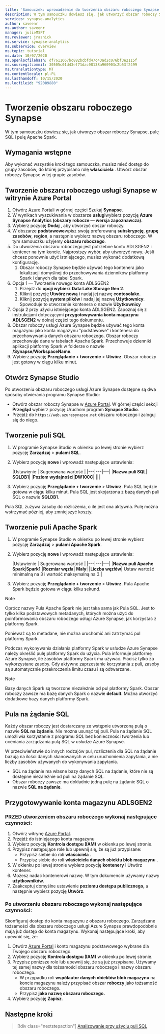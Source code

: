 ```yaml
---
title: 'Samouczek: wprowadzenie do tworzenia obszaru roboczego Synapse'
description: W tym samouczku dowiesz się, jak utworzyć obszar roboczy Synapse, pulę SQL i pulę Apache Spark.
services: synapse-analytics
author: saveenr
ms.author: saveenr
manager: julieMSFT
ms.reviewer: jrasnick
ms.service: synapse-analytics
ms.subservice: overview
ms.topic: tutorial
ms.date: 10/07/2020
ms.openlocfilehash: df7611667bc882bcbfd47c43ad2c076bf3e2115f
ms.sourcegitcommit: 30505c01d43ef71dac08138a960903c2b53f2499
ms.translationtype: MT
ms.contentlocale: pl-PL
ms.lasthandoff: 10/15/2020
ms.locfileid: "92089880"
---
```

# <a name="creating-a-synapse-workspace"></a>Tworzenie obszaru roboczego Synapse

W tym samouczku dowiesz się, jak utworzyć obszar roboczy Synapse, pulę SQL i pulę Apache Spark. 

## <a name="prerequisites"></a>Wymagania wstępne

Aby wykonać wszystkie kroki tego samouczka, musisz mieć dostęp do grupy zasobów, do której przypisano rolę **właściciela** . Utwórz obszar roboczy Synapse w tej grupie zasobów.

## <a name="create-a-synapse-workspace-in-the-azure-portal"></a>Tworzenie obszaru roboczego usługi Synapse w witrynie Azure Portal

1. Otwórz [Azure Portal](https://portal.azure.com)i w górnej części Szukaj **Synapse**.
1. W wynikach wyszukiwania w obszarze **usługi**wybierz pozycję **Azure Synapse Analytics (obszary robocze — wersja zapoznawcza)**.
1. Wybierz pozycję **Dodaj** , aby utworzyć obszar roboczy.
1. W obszarze **podstawowe**wpisz swoją preferowaną **subskrypcję**, **grupę zasobów**, **region**, a następnie wybierz nazwę obszaru roboczego. W tym samouczku użyjemy **obszaru roboczego**.
1. Do utworzenia obszaru roboczego jest potrzebne konto ADLSGEN2 i kontener na tym koncie. Najprostszy wybór, aby utworzyć nowy. Jeśli chcesz ponownie użyć istniejącego, musisz wykonać dodatkową konfigurację. 
    1. Obszar roboczy Synapse będzie używać tego kontenera jako lokalizacji domyślnej do przechowywania dzienników platformy Spark i danych dla tabel Spark.
1. Opcja 1 — Tworzenie nowego konta ADLSGEN2 
    1. Przejdź do **opcji wybierz Data Lake Storage Gen 2**. 
    1. Kliknij pozycję **Utwórz nową** i nadaj jej nazwę **contosolake**.
    1. Kliknij pozycję **system plików** i nadaj jej nazwę **Użytkownicy**. Spowoduje to utworzenie kontenera o nazwie **Użytkownicy**
1. Opcja 2 przy użyciu istniejącego konta ADLSGEN2. Zapoznaj się z instrukcjami dotyczącymi **przygotowywania konta magazynu ADLSGEN2** w dolnej części tego dokumentu.
1. Obszar roboczy usługi Azure Synapse będzie używać tego konta magazynu jako konta magazynu "podstawowe" i kontenera do przechowywania danych obszaru roboczego. Obszar roboczy przechowuje dane w tabelach Apache Spark. Przechowuje dzienniki aplikacji platformy Spark w folderze o nazwie **/Synapse/WorkspaceName**.
1. Wybierz pozycję **Przeglądanie + tworzenie** > **Utwórz**. Obszar roboczy jest gotowy w ciągu kilku minut.

## <a name="open-synapse-studio"></a>Otwórz Synapse Studio

Po utworzeniu obszaru roboczego usługi Azure Synapse dostępne są dwa sposoby otwierania programu Synapse Studio:

* Otwórz obszar roboczy Synapse w [Azure Portal](https://portal.azure.com). W górnej części sekcji **Przegląd** wybierz pozycję Uruchom program **Synapse Studio**.
* Przejdź do `https://web.azuresynapse.net` obszaru roboczego i zaloguj się do niego.

## <a name="create-a-sql-pool"></a>Tworzenie puli SQL

1. W programie Synapse Studio w okienku po lewej stronie wybierz pozycję **Zarządzaj**  >  **pulami SQL**.
1. Wybierz pozycję **nowe** i wprowadź następujące ustawienia:

    |Ustawienie | Sugerowana wartość | 
    |---|---|---|
    |**Nazwa puli SQL**| **SQLDB1**|
    |**Poziom wydajności**|**DW100C**|
    |||

1. Wybierz pozycję **Przeglądanie + tworzenie** > **Utwórz**. Pula SQL będzie gotowa w ciągu kilku minut. Pula SQL jest skojarzona z bazą danych puli SQL o nazwie **SQLDB1**.

Pula SQL zużywa zasoby do rozliczenia, o ile jest ona aktywna. Pulę można wstrzymać później, aby zmniejszyć koszty.

## <a name="create-an-apache-spark-pool"></a>Tworzenie puli Apache Spark

1. W programie Synapse Studio w okienku po lewej stronie wybierz pozycję **Zarządzaj**  >  **pulami Apache Spark**.
1. Wybierz pozycję **nowe** i wprowadź następujące ustawienia:

    |Ustawienie | Sugerowana wartość | 
    |---|---|---|
    |**Nazwa puli Apache Spark**|**Spark1**
    |**Rozmiar węzła**| **Mały**|
    |**Liczba węzłów**| Ustaw wartość minimalną na 3 i wartość maksymalną na 3.|

1. Wybierz pozycję **Przeglądanie + tworzenie** > **Utwórz**. Pula Apache Spark będzie gotowa w ciągu kilku sekund.

> [!NOTE]
> Oprócz nazwy Pula Apache Spark nie jest taka sama jak Pula SQL. Jest to tylko kilka podstawowych metadanych, których można użyć do poinformowania obszaru roboczego usługi Azure Synapse, jak korzystać z platformy Spark.

Ponieważ są to metadane, nie można uruchomić ani zatrzymać pul platformy Spark.

Podczas wykonywania działania platformy Spark w usłudze Azure Synapse należy określić pulę platformy Spark do użycia. Pula informuje platformę Azure Synapse, ile zasobów platformy Spark ma używać. Płacisz tylko za wykorzystane zasoby. Gdy aktywne zaprzestanie korzystania z puli, zasoby są automatycznie przekroczenia limitu czasu i są odtwarzane.

> [!NOTE]
> Bazy danych Spark są tworzone niezależnie od pul platformy Spark. Obszar roboczy zawsze ma bazę danych Spark o nazwie **default**. Można utworzyć dodatkowe bazy danych platformy Spark.

## <a name="the-sql-on-demand-pool"></a>Pula na żądanie SQL

Każdy obszar roboczy jest dostarczany ze wstępnie utworzoną pulą o nazwie **SQL na żądanie**. Nie można usunąć tej puli. Pula na żądanie SQL umożliwia korzystanie z programu SQL bez konieczności tworzenia lub oceniania zarządzania pulą SQL w usłudze Azure Synapse.

W przeciwieństwie do innych rodzajów pul, rozliczenia dla SQL na żądanie bazują na ilości danych skanowanych w celu uruchomienia zapytania, a nie liczby zasobów używanych do wykonywania zapytania.

* SQL na żądanie ma własne bazy danych SQL na żądanie, które nie są dostępne niezależnie od puli na żądanie SQL.
* Obszar roboczy zawsze ma dokładnie jedną pulę na żądanie SQL o nazwie **SQL na żądanie**.

## <a name="preparing-a-adlsgen2-storage-account"></a>Przygotowywanie konta magazynu ADLSGEN2

### <a name="perform-the-following-steps-before-you-create-your-workspace"></a>PRZED utworzeniem obszaru roboczego wykonaj następujące czynności:

1. Otwórz witrynę [Azure Portal](https://portal.azure.com).
1. Przejdź do istniejącego konta magazynu
1. Wybierz pozycję **Kontrola dostępu (IAM)** w okienku po lewej stronie. 
1. Przypisz następujące role lub upewnij się, że są już przypisane:
    * Przypisz siebie do roli **właściciela** .
    * Przypisz siebie do roli **właściciela danych obiektu blob magazynu** .
1. W okienku po lewej stronie wybierz pozycję **kontenery** i Utwórz kontener.
1. Możesz nadać kontenerowi nazwę. W tym dokumencie używamy nazwy  **użytkowników**.
1. Zaakceptuj domyślne ustawienie **poziomu dostępu publicznego**, a następnie wybierz pozycję **Utwórz**.

### <a name="perform-the-following-steps-after-you-create-your-workspace"></a>Po utworzeniu obszaru roboczego wykonaj następujące czynności:

Skonfiguruj dostęp do konta magazynu z obszaru roboczego. Zarządzane tożsamości dla obszaru roboczego usługi Azure Synapse prawdopodobnie mają już dostęp do konta magazynu. Wykonaj następujące kroki, aby upewnić się, że:

1. Otwórz [Azure Portal](https://portal.azure.com) i konto magazynu podstawowego wybrane dla Twojego obszaru roboczego.
1. Wybierz pozycję **Kontrola dostępu (IAM)** w okienku po lewej stronie.
1. Przypisz poniższe role lub upewnij się, że są już przypisane. Używamy tej samej nazwy dla tożsamości obszaru roboczego i nazwy obszaru roboczego.
    * W przypadku roli **współautor danych obiektów blob magazynu** na koncie magazynu należy przypisać obszar **roboczy** jako tożsamość obszaru roboczego.
    * Przypisz **jako nazwę obszaru roboczego.**
1. Wybierz pozycję **Zapisz**.


## <a name="next-steps"></a>Następne kroki

> [!div class="nextstepaction"]
> [Analizowanie przy użyciu puli SQL](get-started-analyze-sql-pool.md)
